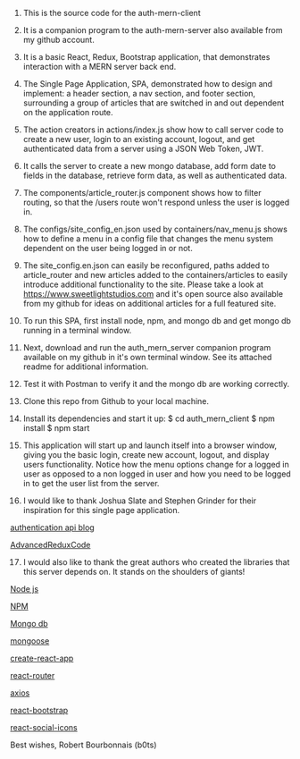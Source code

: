 1.  This is the source code for the auth-mern-client

2.  It is a companion program to the auth-mern-server
also available from my github account.

3.  It is a basic React, Redux, Bootstrap application,
that demonstrates interaction with a MERN server back end.

4.  The Single Page Application, SPA, demonstrated how to design and implement: a header section, a nav section, and footer section, surrounding a group of articles that are switched in and out dependent on the application route.  

5.  The action creators in actions/index.js show how to call server code to create a new user, login to an existing account, logout, and get authenticated data from a server using a JSON Web Token, JWT.  

6.  It calls the server to create a new mongo database, add form date to fields in the database, retrieve form data, as well as authenticated data.  

7.  The components/article_router.js component shows how to filter routing, so that the /users route won't respond unless the user is logged in.

8.  The configs/site_config_en.json used by containers/nav_menu.js shows how to define a menu in a config file that changes the menu system dependent on the user being logged in or not.

9.  The site_config.en.json can easily be reconfigured, paths added to article_router and new articles added to the containers/articles to easily introduce additional functionality to the site.  Please take a look at https://www.sweetlightstudios.com and it's open source also available from my github for ideas on additional articles for a full featured site.

10.  To run this SPA, first install node, npm, and mongo db and get mongo db running in a terminal window.

11.  Next, download and run the auth_mern_server companion program available on my github in it's own terminal window.  See its attached readme for additional information.

12.  Test it with Postman to verify it and the mongo db are working correctly.

13.  Clone this repo from Github to your local machine.

14.  Install its dependencies and start it up:
$ cd auth_mern_client
$ npm install
$ npm start

15.  This application will start up and launch itself into a browser window, giving you the basic login, create new account, logout, and display users functionality.  Notice how the menu options change for a logged in user as opposed to a non logged in user and how you need to be logged in to get the user list from the server.

16.  I would like to thank Joshua Slate and Stephen Grinder
for their inspiration for this single page application. 

[authentication api blog](http://blog.slatepeak.com/refactoring-a-basic-authenticated-api-with-node-express-and-mongo/)

[AdvancedReduxCode](https://github.com/StephenGrider/AdvancedReduxCode)

17.  I would also like to thank the great authors who created the libraries that this server depends on.  It stands on the shoulders of giants!

[Node js](https://github.com/nodejs)

[NPM](https://github.com/npm/npm)

[Mongo db](https://github.com/mongodb/mongo)

[mongoose](https://github.com/Automattic/mongoose)

[create-react-app](https://github.com/facebookincubator/create-react-app)

[react-router](https://github.com/ReactTraining/react-router) 

[axios](https://github.com/mzabriskie/axios)

[react-bootstrap](https://github.com/react-bootstrap/react-bootstrap)

[react-social-icons](https://github.com/jaketrent/react-social-icons)

Best wishes,
Robert Bourbonnais (b0ts)
